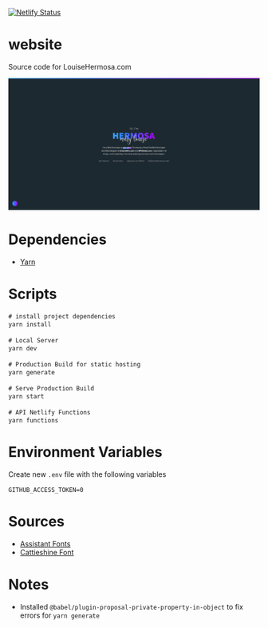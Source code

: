 [![Netlify Status](https://api.netlify.com/api/v1/badges/9c8c5715-1653-453e-8f72-6aac37b69752/deploy-status)](https://app.netlify.com/sites/peppy-longma-0b4380/deploys)

website
========
Source code for LouiseHermosa.com

![preview](preview.png)

# Dependencies
- [Yarn](https://yarnpkg.com/)

# Scripts
```
# install project dependencies
yarn install

# Local Server
yarn dev

# Production Build for static hosting
yarn generate

# Serve Production Build
yarn start

# API Netlify Functions
yarn functions
```

# Environment Variables
Create new `.env` file with the following variables

```
GITHUB_ACCESS_TOKEN=0
```

# Sources
- [Assistant Fonts](https://fonts.google.com/specimen/Assistant)
- [Cattieshine Font](https://befonts.com/cattieshine-script-font.html)

# Notes
- Installed `@babel/plugin-proposal-private-property-in-object` to fix errors for `yarn generate`
